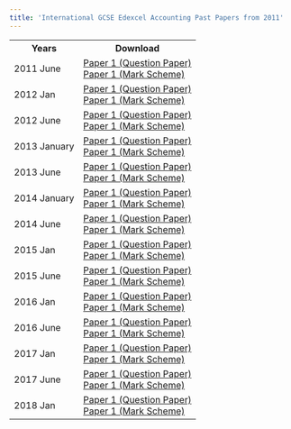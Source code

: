 ```yaml
---
title: 'International GCSE Edexcel Accounting Past Papers from 2011'
---
```


<table class="table table-pastpapers">
  <tbody>
  <tr>
    <th>Years</th>
    <th>Download</th>
  </tr>
  <tr>
    <td>2011 June</td>
    <td>
          <a href="https://www.dropbox.com/s/qck3fofro1yeab6/4AC0_01_msc_20110824_V4.pdf?dl=1">Paper 1 (Question Paper)</a><br/>
          <a href="https://www.dropbox.com/s/psknywcv6ywfjf3/4AC0-June2011-exampaper.pdf?dl=1">Paper 1 (Mark Scheme)</a>
    </td>
  </tr>
  <tr>
    <td>2012 Jan</td>
    <td>
          <a href="https://www.dropbox.com/s/pdy6d5ncgvmvz6p/4AC0_01_que_20120307.pdf?dl=1">Paper 1 (Question Paper)</a><br/>
          <a href="https://www.dropbox.com/s/t11bf5c839l9osk/4AC0_01_msc_20120307.pdf?dl=1">Paper 1 (Mark Scheme)</a>
    </td>
  </tr>
  <tr>
    <td>2012 June</td>
    <td>
          <a href="https://www.dropbox.com/s/ztd32i03ckq405t/4AC0_01_que_20120510.pdf?dl=1">Paper 1 (Question Paper)</a><br/>
          <a href="https://www.dropbox.com/s/fkxb44ckpr9fx0w/4AC0_01_rms_20120823.pdf?dl=1">Paper 1 (Mark Scheme)</a>
    </td>
  </tr>
  <tr>
    <td>2013 January</td>
    <td>
          <a href="https://www.dropbox.com/s/xu301siivqi9jm7/4AC0_01_que_20130109.pdf?dl=1">Paper 1 (Question Paper)</a><br/>
          <a href="https://www.dropbox.com/s/cqwdmqk15qc9k7l/4AC0_01_rms_20130307.pdf?dl=1">Paper 1 (Mark Scheme)</a>
    </td>
  </tr>
  <tr>
    <td>2013 June</td>
    <td>
          <a href="https://www.dropbox.com/s/789kq6p0l8m1joq/4AC0_01_msc_20130822.pdf?dl=1">Paper 1 (Question Paper)</a><br/>
          <a href="https://www.dropbox.com/s/0evnqhbbavmb0lb/4AC0_01_que_20130510.pdf?dl=1">Paper 1 (Mark Scheme)</a>
    </td>
  </tr>
  <tr>
    <td>2014 January</td>
    <td>
          <a href="https://www.dropbox.com/s/clmnucdf0vic7iu/4AC0_01_que_20140108.pdf?dl=1">Paper 1 (Question Paper)</a><br/>
          <a href="https://www.dropbox.com/s/m0zcswha733g6eu/4AC0_01_msc_20140306.pdf?dl=1">Paper 1 (Mark Scheme)</a>
    </td>
  </tr>
  <tr>
    <td>2014 June</td>
    <td>
          <a href="https://www.dropbox.com/s/mqtxbz8ohgzyfb7/4AC0_01_que_20140509.pdf?dl=1">Paper 1 (Question Paper)</a><br/>
          <a href="https://www.dropbox.com/s/jmptcl8ow4gti84/4AC0_01_msc_20140821.pdf?dl=1">Paper 1 (Mark Scheme)</a>
    </td>
  </tr>
  <tr>
    <td>2015 Jan</td>
    <td>
          <a href="https://www.dropbox.com/s/cwzyosjzncuq1md/4AC0_01_que_20150107.pdf?dl=1">Paper 1 (Question Paper)</a><br/>
          <a href="https://www.dropbox.com/s/zic9cg9o6oz01h1/4AC0_01_msc_20150305.pdf?dl=1">Paper 1 (Mark Scheme)</a>
    </td>
  </tr>
  <tr>
    <td>2015 June</td>
    <td>
          <a href="https://www.dropbox.com/s/v1hmmpovu830f4h/4AC0_01_que_20150508.pdf?dl=1">Paper 1 (Question Paper)</a><br/>
          <a href="https://www.dropbox.com/s/s4tpkbyd2qfpoha/4AC0_01_msc_20150819.pdf?dl=1">Paper 1 (Mark Scheme)</a>
    </td>
  </tr>
  <tr>
    <td>2016 Jan</td>
    <td>
          <a href="https://www.dropbox.com/s/p808ymndh4ds7sr/4AC0_01_que_20160127.pdf?dl=1">Paper 1 (Question Paper)</a><br/>
          <a href="https://www.dropbox.com/s/mta7bdqivnj0fs8/4AC0_01_msc_20160206.pdf?dl=1">Paper 1 (Mark Scheme)</a>
    </td>
  </tr>
  <tr>
    <td>2016 June</td>
    <td>
          <a href="https://www.dropbox.com/s/ggrsm01fox7q69o/4AC0_01_que_20160514.pdf?dl=1" class="locked_link">Paper 1 (Question Paper)</a><br/>
          <a href="https://www.dropbox.com/s/7st94r2j61p6s1e/4AC0_01_rms_20160824.pdf?dl=1" class="locked_link">Paper 1 (Mark Scheme)</a>
    </td>
  </tr>
  <tr>
    <td>2017 Jan</td>
    <td>
          <a href="https://qualifications.pearson.com/content/dam/pdf/International%20GCSE/Accounting/2009/Exam%20materials/4AC0_01_que_20170125.pdf">Paper 1 (Question Paper)</a><br/>
          <a href="https://qualifications.pearson.com/content/dam/pdf/International%20GCSE/Accounting/2009/Exam%20materials/4AC0_01_rms_20170301.pdf">Paper 1 (Mark Scheme)</a>
    </td>
  </tr>
  <tr>
    <td>2017 June</td>
    <td>
          <a href="https://qualifications.pearson.com/content/dam/pdf/International%20GCSE/Accounting/2009/Exam%20materials/4AC0_01_que_20170513.pdf">Paper 1 (Question Paper)</a><br/>
          <a href="https://qualifications.pearson.com/content/dam/pdf/International%20GCSE/Accounting/2009/Exam%20materials/4AC0_01_rms_20170823.pdf">Paper 1 (Mark Scheme)</a>
    </td>
  </tr>
  <tr>
    <td>2018 Jan</td>
    <td>
          <a href="https://qualifications.pearson.com/content/dam/pdf/International%20GCSE/Accounting/2009/Exam%20materials/4AC0_01_que_20180125.pdf">Paper 1 (Question Paper)</a><br/>
          <a href="https://qualifications.pearson.com/content/dam/pdf/International%20GCSE/Accounting/2009/Exam%20materials/4AC0_01_rms_20180308.pdf">Paper 1 (Mark Scheme)</a>
    </td>
  </tr>
</tbody>
</table>

